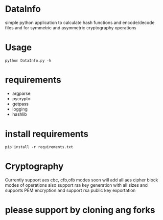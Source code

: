 # DataInfo
simple python application to calculate hash functions and encode/decode files and for symmetric and asymmetric cryptography operations 
# Usage
`python DataInfo.py -h`
# requirements
- argparse
- pycrypto
- getpass
- logging
- hashlib
# install requirements
`pip install -r requirements.txt`
# Cryptography
Currently support aes cbc, cfb,ofb modes soon will add all aes cipher block modes of operations 
also support rsa key generation with all sizes and supports PEM encryption and support rsa public key exportation
# please support by cloning ang forks 
